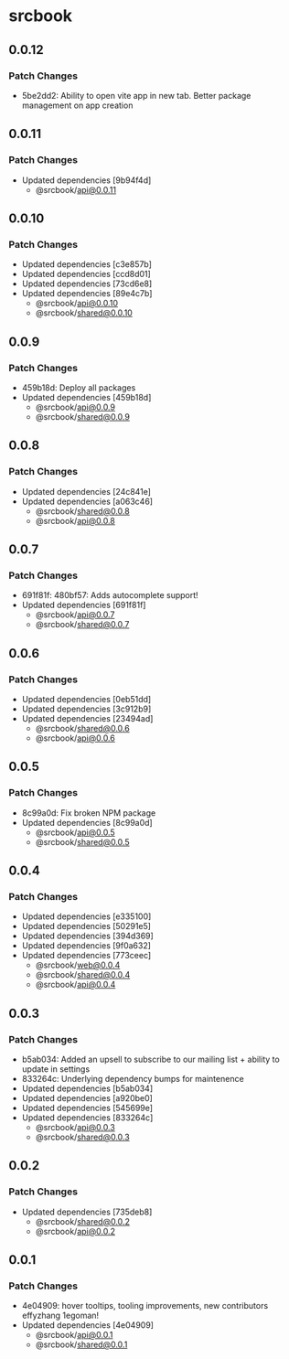 # srcbook

## 0.0.12

### Patch Changes

- 5be2dd2: Ability to open vite app in new tab. Better package management on app creation

## 0.0.11

### Patch Changes

- Updated dependencies [9b94f4d]
  - @srcbook/api@0.0.11

## 0.0.10

### Patch Changes

- Updated dependencies [c3e857b]
- Updated dependencies [ccd8d01]
- Updated dependencies [73cd6e8]
- Updated dependencies [89e4c7b]
  - @srcbook/api@0.0.10
  - @srcbook/shared@0.0.10

## 0.0.9

### Patch Changes

- 459b18d: Deploy all packages
- Updated dependencies [459b18d]
  - @srcbook/api@0.0.9
  - @srcbook/shared@0.0.9

## 0.0.8

### Patch Changes

- Updated dependencies [24c841e]
- Updated dependencies [a063c46]
  - @srcbook/shared@0.0.8
  - @srcbook/api@0.0.8

## 0.0.7

### Patch Changes

- 691f81f: 480bf57: Adds autocomplete support!
- Updated dependencies [691f81f]
  - @srcbook/api@0.0.7
  - @srcbook/shared@0.0.7

## 0.0.6

### Patch Changes

- Updated dependencies [0eb51dd]
- Updated dependencies [3c912b9]
- Updated dependencies [23494ad]
  - @srcbook/shared@0.0.6
  - @srcbook/api@0.0.6

## 0.0.5

### Patch Changes

- 8c99a0d: Fix broken NPM package
- Updated dependencies [8c99a0d]
  - @srcbook/api@0.0.5
  - @srcbook/shared@0.0.5

## 0.0.4

### Patch Changes

- Updated dependencies [e335100]
- Updated dependencies [50291e5]
- Updated dependencies [394d369]
- Updated dependencies [9f0a632]
- Updated dependencies [773ceec]
  - @srcbook/web@0.0.4
  - @srcbook/shared@0.0.4
  - @srcbook/api@0.0.4

## 0.0.3

### Patch Changes

- b5ab034: Added an upsell to subscribe to our mailing list + ability to update in settings
- 833264c: Underlying dependency bumps for maintenence
- Updated dependencies [b5ab034]
- Updated dependencies [a920be0]
- Updated dependencies [545699e]
- Updated dependencies [833264c]
  - @srcbook/api@0.0.3
  - @srcbook/shared@0.0.3

## 0.0.2

### Patch Changes

- Updated dependencies [735deb8]
  - @srcbook/shared@0.0.2
  - @srcbook/api@0.0.2

## 0.0.1

### Patch Changes

- 4e04909: hover tooltips, tooling improvements, new contributors effyzhang 1egoman!
- Updated dependencies [4e04909]
  - @srcbook/api@0.0.1
  - @srcbook/shared@0.0.1
